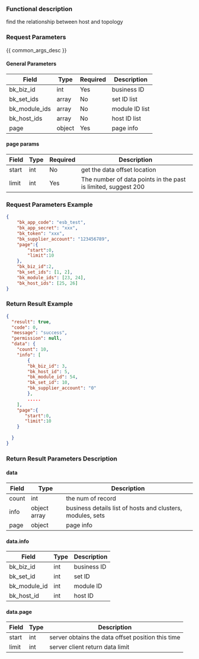 ### Functional description

find the relationship between host and topology

### Request Parameters

{{ common_args_desc }}

#### General Parameters

| Field                 |  Type      | Required	   |  Description          |
|----------------------|------------|--------|-----------------------------|
| bk_biz_id| int| Yes| business ID|
| bk_set_ids|array | No |  set ID list|
| bk_module_ids|array | No|  module ID list|
| bk_host_ids|array | No | host ID list|
| page| object| Yes| page info |



#### page params

| Field                 |  Type      | Required	   |  Description          |
|--------|------------|-----------|-----------|
|start|int|No|get the data offset location|
|limit|int|Yes|The number of data points in the past is limited, suggest 200|


### Request Parameters Example

``` json
{
    "bk_app_code": "esb_test",
    "bk_app_secret": "xxx",
    "bk_token": "xxx",
    "bk_supplier_account": "123456789",
    "page":{
        "start":0,
        "limit":10
    },
    "bk_biz_id":2,
    "bk_set_ids": [1, 2],
    "bk_module_ids": [23, 24],
    "bk_host_ids": [25, 26]
}
```

### Return Result Example

```json
{
  "result": true,
  "code": 0,
  "message": "success",
  "permission": null,
  "data": {
    "count": 10,
    "info": [
        {
        "bk_biz_id": 3,
        "bk_host_id": 5,
        "bk_module_id": 54,
        "bk_set_id": 10,
        "bk_supplier_account": "0"
        },
        .....
    ],
    "page":{
       "start":0,
       "limit":10
    }
   
  }
}
```


### Return Result Parameters Description

#### data 

| Field       | Type     | Description         |
|------------|----------|--------------|
| count| int| the num of record|
| info| object array |  business details list of hosts and clusters, modules, sets|
| page| object| page info|


#### data.info


| Field       | Type     | Description         |
|------------|----------|--------------|
| bk_biz_id | int | business ID |
| bk_set_id | int | set ID | 
| bk_module_id | int | module ID |
| bk_host_id | int | host ID | 


#### data.page 

| Field       | Type     | Description         |
|------------|----------|--------------|
|start|int|server obtains the data offset position this time|
|limit|int|server client return data limit|
